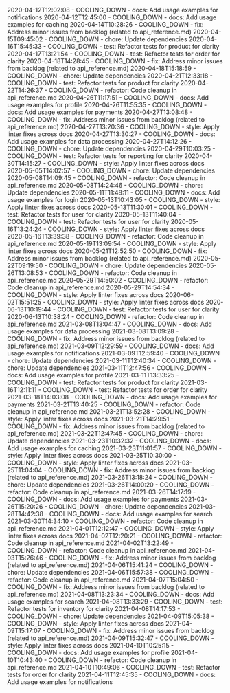 2020-04-12T12:02:08 - COOLING_DOWN - docs: Add usage examples for notifications
2020-04-12T12:45:00 - COOLING_DOWN - docs: Add usage examples for caching
2020-04-14T10:28:26 - COOLING_DOWN - fix: Address minor issues from backlog (related to api_reference.md)
2020-04-15T09:45:02 - COOLING_DOWN - chore: Update dependencies
2020-04-16T15:45:33 - COOLING_DOWN - test: Refactor tests for product for clarity
2020-04-17T13:21:54 - COOLING_DOWN - test: Refactor tests for order for clarity
2020-04-18T14:28:45 - COOLING_DOWN - fix: Address minor issues from backlog (related to api_reference.md)
2020-04-18T15:18:59 - COOLING_DOWN - chore: Update dependencies
2020-04-21T12:33:18 - COOLING_DOWN - test: Refactor tests for product for clarity
2020-04-22T14:26:37 - COOLING_DOWN - refactor: Code cleanup in api_reference.md
2020-04-26T11:17:51 - COOLING_DOWN - docs: Add usage examples for profile
2020-04-26T11:55:35 - COOLING_DOWN - docs: Add usage examples for payments
2020-04-27T13:08:48 - COOLING_DOWN - fix: Address minor issues from backlog (related to api_reference.md)
2020-04-27T13:20:36 - COOLING_DOWN - style: Apply linter fixes across docs
2020-04-27T13:30:27 - COOLING_DOWN - docs: Add usage examples for data processing
2020-04-27T14:12:26 - COOLING_DOWN - chore: Update dependencies
2020-04-29T10:03:25 - COOLING_DOWN - test: Refactor tests for reporting for clarity
2020-04-30T14:15:27 - COOLING_DOWN - style: Apply linter fixes across docs
2020-05-05T14:02:57 - COOLING_DOWN - chore: Update dependencies
2020-05-08T14:09:45 - COOLING_DOWN - refactor: Code cleanup in api_reference.md
2020-05-08T14:24:46 - COOLING_DOWN - chore: Update dependencies
2020-05-11T11:48:11 - COOLING_DOWN - docs: Add usage examples for login
2020-05-13T10:43:05 - COOLING_DOWN - style: Apply linter fixes across docs
2020-05-13T11:30:01 - COOLING_DOWN - test: Refactor tests for user for clarity
2020-05-13T11:40:04 - COOLING_DOWN - test: Refactor tests for user for clarity
2020-05-16T13:24:24 - COOLING_DOWN - style: Apply linter fixes across docs
2020-05-16T13:39:38 - COOLING_DOWN - refactor: Code cleanup in api_reference.md
2020-05-19T13:09:54 - COOLING_DOWN - style: Apply linter fixes across docs
2020-05-21T12:52:50 - COOLING_DOWN - fix: Address minor issues from backlog (related to api_reference.md)
2020-05-22T09:19:50 - COOLING_DOWN - chore: Update dependencies
2020-05-26T13:08:53 - COOLING_DOWN - refactor: Code cleanup in api_reference.md
2020-05-29T14:50:02 - COOLING_DOWN - refactor: Code cleanup in api_reference.md
2020-05-29T14:54:34 - COOLING_DOWN - style: Apply linter fixes across docs
2020-06-02T15:51:25 - COOLING_DOWN - style: Apply linter fixes across docs
2020-06-13T10:19:44 - COOLING_DOWN - test: Refactor tests for user for clarity
2020-06-13T10:38:24 - COOLING_DOWN - refactor: Code cleanup in api_reference.md
2021-03-08T13:04:47 - COOLING_DOWN - docs: Add usage examples for data processing
2021-03-08T13:09:28 - COOLING_DOWN - fix: Address minor issues from backlog (related to api_reference.md)
2021-03-09T12:29:59 - COOLING_DOWN - docs: Add usage examples for notifications
2021-03-09T12:59:40 - COOLING_DOWN - chore: Update dependencies
2021-03-11T12:40:34 - COOLING_DOWN - chore: Update dependencies
2021-03-11T12:47:56 - COOLING_DOWN - docs: Add usage examples for profile
2021-03-11T13:33:25 - COOLING_DOWN - test: Refactor tests for product for clarity
2021-03-16T12:11:11 - COOLING_DOWN - test: Refactor tests for order for clarity
2021-03-18T14:03:08 - COOLING_DOWN - docs: Add usage examples for payments
2021-03-21T13:40:25 - COOLING_DOWN - refactor: Code cleanup in api_reference.md
2021-03-21T13:52:28 - COOLING_DOWN - style: Apply linter fixes across docs
2021-03-21T14:29:51 - COOLING_DOWN - fix: Address minor issues from backlog (related to api_reference.md)
2021-03-22T12:47:45 - COOLING_DOWN - chore: Update dependencies
2021-03-23T10:32:32 - COOLING_DOWN - docs: Add usage examples for caching
2021-03-23T11:01:57 - COOLING_DOWN - style: Apply linter fixes across docs
2021-03-25T10:30:00 - COOLING_DOWN - style: Apply linter fixes across docs
2021-03-25T11:04:04 - COOLING_DOWN - fix: Address minor issues from backlog (related to api_reference.md)
2021-03-26T13:18:24 - COOLING_DOWN - chore: Update dependencies
2021-03-26T14:00:20 - COOLING_DOWN - refactor: Code cleanup in api_reference.md
2021-03-26T14:17:19 - COOLING_DOWN - docs: Add usage examples for payments
2021-03-26T15:20:26 - COOLING_DOWN - chore: Update dependencies
2021-03-28T14:42:38 - COOLING_DOWN - docs: Add usage examples for search
2021-03-30T14:34:10 - COOLING_DOWN - refactor: Code cleanup in api_reference.md
2021-04-01T12:12:47 - COOLING_DOWN - style: Apply linter fixes across docs
2021-04-02T12:20:21 - COOLING_DOWN - refactor: Code cleanup in api_reference.md
2021-04-02T13:22:49 - COOLING_DOWN - refactor: Code cleanup in api_reference.md
2021-04-03T15:26:46 - COOLING_DOWN - fix: Address minor issues from backlog (related to api_reference.md)
2021-04-06T15:41:24 - COOLING_DOWN - chore: Update dependencies
2021-04-06T15:57:38 - COOLING_DOWN - refactor: Code cleanup in api_reference.md
2021-04-07T15:04:50 - COOLING_DOWN - fix: Address minor issues from backlog (related to api_reference.md)
2021-04-08T13:23:34 - COOLING_DOWN - docs: Add usage examples for search
2021-04-08T13:33:29 - COOLING_DOWN - test: Refactor tests for inventory for clarity
2021-04-08T14:17:53 - COOLING_DOWN - chore: Update dependencies
2021-04-09T15:05:38 - COOLING_DOWN - style: Apply linter fixes across docs
2021-04-09T15:17:07 - COOLING_DOWN - fix: Address minor issues from backlog (related to api_reference.md)
2021-04-09T15:32:47 - COOLING_DOWN - style: Apply linter fixes across docs
2021-04-10T10:25:15 - COOLING_DOWN - docs: Add usage examples for profile
2021-04-10T10:43:40 - COOLING_DOWN - refactor: Code cleanup in api_reference.md
2021-04-10T10:49:06 - COOLING_DOWN - test: Refactor tests for order for clarity
2021-04-11T12:45:35 - COOLING_DOWN - docs: Add usage examples for notifications
